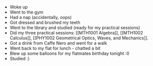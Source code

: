  - Woke up
 - Went to the gym
 - Had a nap (accidentally, oops)
 - Got dressed and brushed my teeth
 - Went to the library and studied (ready for my practical sessions)
 - Did my three practical sessions: [[MTH1001 Algebra]], [[MTH1002 Calculus]], [[PHY1002 Geometrical Optics, Waves, and Mechanics]].
 - Got a drink from Caffe Nero and went for a walk
 - Went back to my flat for lunch - chatted a bit
 - Blew up some balloons for my flatmates birthday tonight :0
 - Studied :)